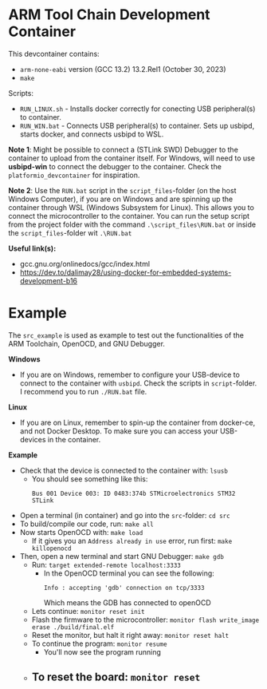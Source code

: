 # ARM Tool Chain Development Container

This devcontainer contains:
- `arm-none-eabi` version (GCC 13.2) 13.2.Rel1 (October 30, 2023)
- `make`

Scripts:
- `RUN_LINUX.sh` - Installs docker correctly for conecting USB peripheral(s) to container.
- `RUN_WIN.bat` - Connects USB peripheral(s) to container. Sets up usbipd, starts docker, and connects usbipd to WSL.


**Note 1**: Might be possible to connect a (STLink SWD) Debugger to the container to upload from the container itself. For Windows, will need to use **usbipd-win** to connect the debugger to the container. Check the `platformio_devcontainer` for inspiration.

**Note 2**: Use the `RUN.bat` script in the `script_files`-folder (on the host Windows Computer), if you are on Windows and are spinning up the container through WSL (Windows Subsystem for Linux). This allows you to connect the microcontroller to the container. You can run the setup script from the project folder with the command `.\script_files\RUN.bat` or inside the `script_files`-folder wit `.\RUN.bat`



**Useful link(s):**
- gcc.gnu.org/onlinedocs/gcc/index.html
- https://dev.to/dalimay28/using-docker-for-embedded-systems-development-b16

# Example

The `src_example` is used as example to test out the functionalities of the ARM Toolchain, OpenOCD, and GNU Debugger.

**Windows**
- If you are on Windows, remember to configure your USB-device to connect to the container with `usbipd`. Check the scripts in `script`-folder. I recommend you to run `./RUN.bat` file.

**Linux**
- If you are on Linux, remember to spin-up the container from docker-ce, and not Docker Desktop. To make sure you can access your USB-devices in the container.

**Example**

- Check that the device is connected to the container with: `lsusb`
    - You should see something like this:
        ```
        Bus 001 Device 003: ID 0483:374b STMicroelectronics STM32 STLink
        ```
- Open a terminal (in container) and go into the `src`-folder: `cd src`
- To build/compile our code, run: `make all`
- Now starts OpenOCD with: `make load`
    - If it gives you an `Address already in use` error, run first: `make killopenocd`
- Then, open a new terminal and start GNU Debugger: `make gdb`
    - Run: `target extended-remote localhost:3333` 
        - In the OpenOCD terminal you can see the following:
            ```
            Info : accepting 'gdb' connection on tcp/3333
            ```
            Which means the GDB has connected to openOCD
    - Lets continue: `monitor reset init`
    - Flash the firmware to the microcontroller: `monitor flash write_image erase ./build/final.elf`
    - Reset the monitor, but halt it right away: `monitor reset halt`
    - To continue the program: `monitor resume`
        - You'll now see the program running
    - To reset the board: `monitor reset`
        - 







